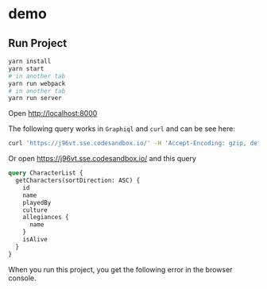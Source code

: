 # demo

## Run Project

```sh
yarn install
yarn start
# in another tab
yarn run webpack
# in another tab
yarn run server
```

Open <http://localhost:8000>

The following query works in `Graphiql` and `curl` and can be see here:

```bash
curl 'https://j96vt.sse.codesandbox.io/' -H 'Accept-Encoding: gzip, deflate, br' -H 'Content-Type: application/json' -H 'Accept: application/json' -H 'Connection: keep-alive' -H 'DNT: 1' -H 'Origin: https://j96vt.sse.codesandbox.io' --data-binary '{"query":"# Write your query or mutation here\nquery CharacterList {\n  getCharacters(sortDirection: ASC) {\n    id\n    name\n    playedBy\n    culture\n    allegiances {\n      name\n    }\n    isAlive\n  }\n}"}' --compressed
```

Or open <https://j96vt.sse.codesandbox.io/> and this query

```graphql
query CharacterList {
  getCharacters(sortDirection: ASC) {
    id
    name
    playedBy
    culture
    allegiances {
      name
    }
    isAlive
  }
}
```

When you run this project, you get the following error in the browser console.